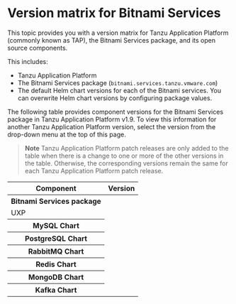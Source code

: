 # Version matrix for Bitnami Services

This topic provides you with a version matrix for Tanzu Application Platform (commonly known as TAP),
the Bitnami Services package, and its open source components.

This includes:

- Tanzu Application Platform
- The Bitnami Services package (`bitnami.services.tanzu.vmware.com`)
- The default Helm chart versions for each of the Bitnami services. You can overwrite Helm chart
  versions by configuring package values.

The following table provides component versions for the Bitnami Services package in Tanzu Application Platform v1.9.
To view this information for another Tanzu Application Platform version, select the version from the drop-down menu at
the top of this page.

> **Note** Tanzu Application Platform patch releases are only added to the table when there
> is a change to one or more of the other versions in the table. Otherwise, the corresponding
> versions remain the same for each Tanzu Application Platform patch release.

<!-- add patch updates in a new column -->

<table>
  <thead>
    <tr>
      <th>Component</th>
      <th>Version</th>
    </tr>
  </thead>
  <tbody>
    <tr>
      <th>Bitnami Services package</th>
      <td></td>
    </tr>
    <tr>
      <td>UXP</td>
      <td></td>
    </tr>
    <tr>
      <th>MySQL Chart</th>
      <td></td>
    </tr>
    <tr>
      <th>PostgreSQL Chart</th>
      <td></td>
    </tr>
    <tr>
      <th>RabbitMQ Chart</th>
      <td></td>
    </tr>
    <tr>
      <th>Redis Chart</th>
      <td></td>
    </tr>
    <tr>
      <th>MongoDB Chart</th>
      <td></td>
    </tr>
    <tr>
      <th>Kafka Chart</th>
      <td></td>
    </tr>
  </tbody>
</table>
